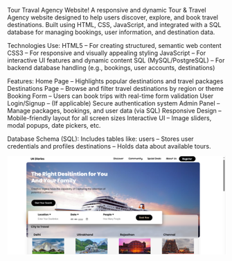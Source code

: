Tour Traval Agency Website!
A responsive and dynamic Tour & Travel Agency website designed to help users discover, explore, and book travel destinations. Built using HTML, CSS, JavaScript, and integrated with a SQL database for managing bookings, user information, and destination data.

Technologies Use:
HTML5 – For creating structured, semantic web content
CSS3 – For responsive and visually appealing styling
JavaScript – For interactive UI features and dynamic content
SQL (MySQL/PostgreSQL) – For backend database handling (e.g., bookings, user accounts, destinations)

Features:
Home Page – Highlights popular destinations and travel packages
Destinations Page – Browse and filter travel destinations by region or theme
Booking Form – Users can book trips with real-time form validation
User Login/Signup – (If applicable) Secure authentication system
Admin Panel – Manage packages, bookings, and user data (via SQL)
Responsive Design – Mobile-friendly layout for all screen sizes
Interactive UI – Image sliders, modal popups, date pickers, etc.

Database Schema (SQL):
Includes tables like:
users – Stores user credentials and profiles
destinations – Holds data about available tours.

![image alt]( https://github.com/buildwithmansi123/Tour-Traval-Agency-Website/blob/c0b01c6331c661c42504d60db65bbee0710e2c9b/img.png)




